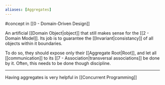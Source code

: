 ```yaml
---
aliases: [Aggregates]
---
```


#concept in [[0 - Domain-Driven Design]]

An artificial [[Domain Object|object]] that still makes sense for the [[2 - Domain Model]]. Its job is to guarantee the [[Invariant|consistancy]] of all objects within it boundaries.

To do so, they should expose only their [[Aggregate Root|Root]], and let all [[communication]] to its [[7 - Association|transversal associations]] be done by it. Often, this needs to be done though discipline.

---

Having aggregates is very helpful in [[Concurrent Programming]]
